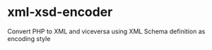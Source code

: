 xml-xsd-encoder
===============

Convert PHP to XML and viceversa using XML Schema definition as encoding style